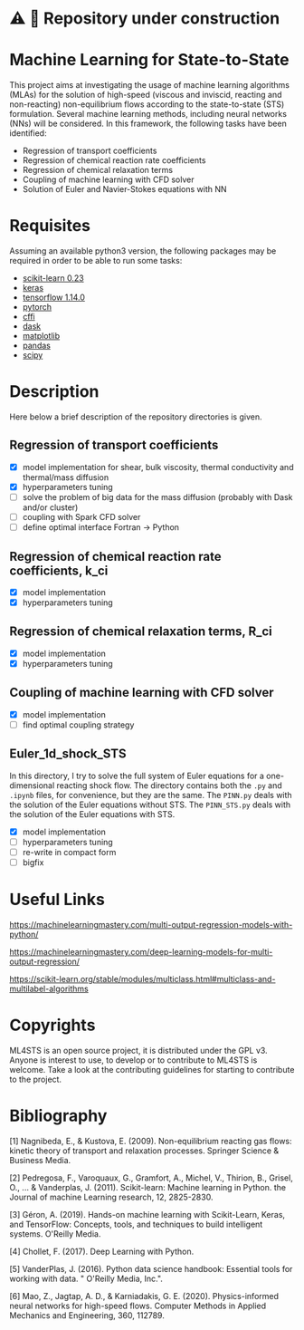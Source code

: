 # :warning: :construction: Repository under construction

# Machine Learning for State-to-State
This project aims at investigating the usage of machine learning
algorithms (MLAs) for the solution of high-speed (viscous and inviscid,
reacting and non-reacting) non-equilibrium flows according to the
state-to-state (STS) formulation. Several machine learning methods,
including neural networks (NNs) will be considered. In this framework,
the following tasks have been identified:

* Regression of transport coefficients
* Regression of chemical reaction rate coefficients
* Regression of chemical relaxation terms
* Coupling of machine learning with CFD solver
* Solution of Euler and Navier-Stokes equations with NN

# Requisites
Assuming an available python3 version, the following packages may be required
in order to be able to run some tasks:
* [scikit-learn 0.23](https://scikit-learn.org/stable/)
* [keras](https://keras.io/)
* [tensorflow 1.14.0](https://www.tensorflow.org/)
* [pytorch](https://pytorch.org/)
* [cffi](https://cffi.readthedocs.io/en/latest/)
* [dask](https://dask.org/)
* [matplotlib](https://matplotlib.org/)
* [pandas](https://pandas.pydata.org/)
* [scipy](https://www.scipy.org/)

# Description
Here below a brief description of the repository directories is given.

## Regression of transport coefficients
- [x] model implementation for shear, bulk viscosity, thermal conductivity and thermal/mass diffusion
- [x] hyperparameters tuning
- [ ] solve the problem of big data for the mass diffusion (probably with Dask and/or cluster)
- [ ] coupling with Spark CFD solver
- [ ] define optimal interface Fortran -> Python

## Regression of chemical reaction rate coefficients, k_ci
- [x] model implementation
- [x] hyperparameters tuning

## Regression of chemical relaxation terms, R_ci
- [x] model implementation
- [x] hyperparameters tuning

## Coupling of machine learning with CFD solver
- [x] model implementation
- [ ] find optimal coupling strategy

## Euler_1d_shock_STS
In this directory, I try to solve the full system of Euler equations for a one-dimensional reacting shock flow.
The directory contains both the `.py` and `.ipynb` files, for convenience, but they are the same.
The `PINN.py` deals with the solution of the Euler equations without STS.
The `PINN_STS.py` deals with the solution of the Euler equations with STS.

- [x] model implementation
- [ ] hyperparameters tuning
- [ ] re-write in compact form
- [ ] bigfix

# Useful Links
https://machinelearningmastery.com/multi-output-regression-models-with-python/

https://machinelearningmastery.com/deep-learning-models-for-multi-output-regression/

https://scikit-learn.org/stable/modules/multiclass.html#multiclass-and-multilabel-algorithms

# Copyrights
ML4STS is an open source project, it is distributed under the GPL v3.
Anyone is interest to use, to develop or to contribute to ML4STS is
welcome. Take a look at the contributing guidelines for starting to contribute to the project.

# Bibliography
[1] Nagnibeda, E., & Kustova, E. (2009). Non-equilibrium reacting gas flows: kinetic theory of transport and relaxation processes. Springer Science & Business Media.

[2] Pedregosa, F., Varoquaux, G., Gramfort, A., Michel, V., Thirion, B., Grisel, O., ... & Vanderplas, J. (2011). Scikit-learn: Machine learning in Python. the Journal of machine Learning research, 12, 2825-2830.

[3] Géron, A. (2019). Hands-on machine learning with Scikit-Learn, Keras, and TensorFlow: Concepts, tools, and techniques to build intelligent systems. O'Reilly Media.

[4] Chollet, F. (2017). Deep Learning with Python.

[5] VanderPlas, J. (2016). Python data science handbook: Essential tools for working with data. " O'Reilly Media, Inc.".

[6] Mao, Z., Jagtap, A. D., & Karniadakis, G. E. (2020). Physics-informed neural networks for high-speed flows. Computer Methods in Applied Mechanics and Engineering, 360, 112789.

